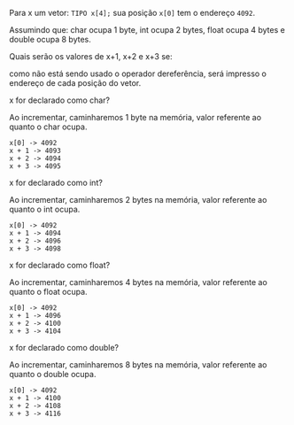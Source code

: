 Para x um vetor: `TIPO x[4];` sua posição `x[0]` tem o endereço `4092`.

Assumindo que: char ocupa 1 byte, int ocupa 2 bytes, float ocupa 4 bytes e double ocupa 8 bytes.

Quais serão os valores de x+1, x+2 e x+3 se:

como não está sendo usado o operador dereferência, será impresso o endereço de cada posição do vetor.

x for declarado como char?

Ao incrementar, caminharemos 1 byte na memória, valor referente ao quanto o char ocupa.
```
x[0] -> 4092
x + 1 -> 4093 
x + 2 -> 4094
x + 3 -> 4095
```

x for declarado como int?

Ao incrementar, caminharemos 2 bytes na memória, valor referente ao quanto o int ocupa.
```
x[0] -> 4092
x + 1 -> 4094
x + 2 -> 4096
x + 3 -> 4098
```

x for declarado como float?

Ao incrementar, caminharemos 4 bytes na memória, valor referente ao quanto o float ocupa.
```
x[0] -> 4092
x + 1 -> 4096
x + 2 -> 4100
x + 3 -> 4104
```

x for declarado como double?

Ao incrementar, caminharemos 8 bytes na memória, valor referente ao quanto o double ocupa.
```
x[0] -> 4092
x + 1 -> 4100
x + 2 -> 4108
x + 3 -> 4116
```
